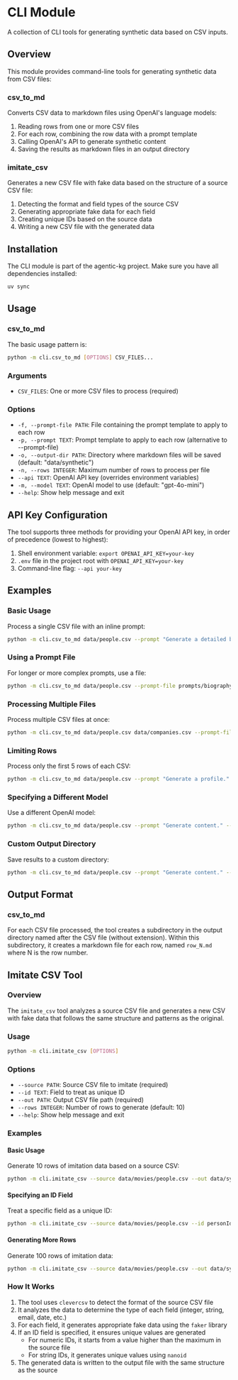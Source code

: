 # CLI Module

A collection of CLI tools for generating synthetic data based on CSV inputs.

## Overview

This module provides command-line tools for generating synthetic data from CSV files:

### csv_to_md

Converts CSV data to markdown files using OpenAI's language models:

1. Reading rows from one or more CSV files
2. For each row, combining the row data with a prompt template
3. Calling OpenAI's API to generate synthetic content
4. Saving the results as markdown files in an output directory

### imitate_csv

Generates a new CSV file with fake data based on the structure of a source CSV file:

1. Detecting the format and field types of the source CSV
2. Generating appropriate fake data for each field
3. Creating unique IDs based on the source data
4. Writing a new CSV file with the generated data

## Installation

The CLI module is part of the agentic-kg project. Make sure you have all dependencies installed:

```bash
uv sync
```

## Usage

### csv_to_md

The basic usage pattern is:

```bash
python -m cli.csv_to_md [OPTIONS] CSV_FILES...
```

### Arguments

- `CSV_FILES`: One or more CSV files to process (required)

### Options

- `-f, --prompt-file PATH`: File containing the prompt template to apply to each row
- `-p, --prompt TEXT`: Prompt template to apply to each row (alternative to --prompt-file)
- `-o, --output-dir PATH`: Directory where markdown files will be saved (default: "data/synthetic")
- `-n, --rows INTEGER`: Maximum number of rows to process per file
- `--api TEXT`: OpenAI API key (overrides environment variables)
- `-m, --model TEXT`: OpenAI model to use (default: "gpt-4o-mini")
- `--help`: Show help message and exit

## API Key Configuration

The tool supports three methods for providing your OpenAI API key, in order of precedence (lowest to highest):

1. Shell environment variable: `export OPENAI_API_KEY=your-key`
2. `.env` file in the project root with `OPENAI_API_KEY=your-key`
3. Command-line flag: `--api your-key`

## Examples

### Basic Usage

Process a single CSV file with an inline prompt:

```bash
python -m cli.csv_to_md data/people.csv --prompt "Generate a detailed biography for this person."
```

### Using a Prompt File

For longer or more complex prompts, use a file:

```bash
python -m cli.csv_to_md data/people.csv --prompt-file prompts/biography.txt
```

### Processing Multiple Files

Process multiple CSV files at once:

```bash
python -m cli.csv_to_md data/people.csv data/companies.csv --prompt-file prompts/description.txt
```

### Limiting Rows

Process only the first 5 rows of each CSV:

```bash
python -m cli.csv_to_md data/people.csv --prompt "Generate a profile." --rows 5
```

### Specifying a Different Model

Use a different OpenAI model:

```bash
python -m cli.csv_to_md data/people.csv --prompt "Generate content." --model gpt-4
```

### Custom Output Directory

Save results to a custom directory:

```bash
python -m cli.csv_to_md data/people.csv --prompt "Generate content." --output-dir results/generated
```

## Output Format

### csv_to_md

For each CSV file processed, the tool creates a subdirectory in the output directory named after the CSV file (without extension). Within this subdirectory, it creates a markdown file for each row, named `row_N.md` where N is the row number.

## Imitate CSV Tool

### Overview

The `imitate_csv` tool analyzes a source CSV file and generates a new CSV with fake data that follows the same structure and patterns as the original.

### Usage

```bash
python -m cli.imitate_csv [OPTIONS]
```

### Options

- `--source PATH`: Source CSV file to imitate (required)
- `--id TEXT`: Field to treat as unique ID
- `--out PATH`: Output CSV file path (required)
- `--rows INTEGER`: Number of rows to generate (default: 10)
- `--help`: Show help message and exit

### Examples

#### Basic Usage

Generate 10 rows of imitation data based on a source CSV:

```bash
python -m cli.imitate_csv --source data/movies/people.csv --out data/synthetic/imitation_people.csv
```

#### Specifying an ID Field

Treat a specific field as a unique ID:

```bash
python -m cli.imitate_csv --source data/movies/people.csv --id personId --out data/synthetic/imitation_people.csv
```

#### Generating More Rows

Generate 100 rows of imitation data:

```bash
python -m cli.imitate_csv --source data/movies/people.csv --out data/synthetic/imitation_people.csv --rows 100
```

### How It Works

1. The tool uses `clevercsv` to detect the format of the source CSV file
2. It analyzes the data to determine the type of each field (integer, string, email, date, etc.)
3. For each field, it generates appropriate fake data using the `faker` library
4. If an ID field is specified, it ensures unique values are generated
   - For numeric IDs, it starts from a value higher than the maximum in the source file
   - For string IDs, it generates unique values using `nanoid`
5. The generated data is written to the output file with the same structure as the source
